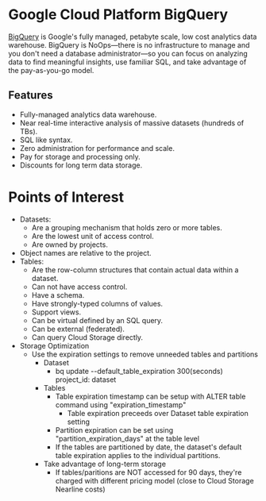 # Google Cloud Platform BigQuery

[BigQuery](https://cloud.google.com/bigquery/what-is-bigquery) is Google's fully managed, petabyte scale, low cost analytics data warehouse. BigQuery is NoOps—there is no infrastructure to manage and you don't need a database administrator—so you can focus on analyzing data to find meaningful insights, use familiar SQL, and take advantage of the pay-as-you-go model.

## Features

* Fully-managed analytics data warehouse.
* Near real-time interactive analysis of massive datasets (hundreds of TBs).
* SQL like syntax.
* Zero administration for performance and scale.
* Pay for storage and processing only.
* Discounts for long term data storage.

# Points of Interest

* Datasets:
  * Are a grouping mechanism that holds zero or more tables.
  * Are the lowest unit of access control.
  * Are owned by projects.
* Object names are relative to the project.
* Tables:
  * Are the row-column structures that contain actual data within a dataset.
  * Can not have access control.
  * Have a schema.
  * Have strongly-typed columns of values.
  * Support views.
  * Can be virtual defined by an SQL query.
  * Can be external (federated).
  * Can query Cloud Storage directly.
* Storage Optimization
  * Use the expiration settings to remove unneeded tables and partitions
    * Dataset
      * bq update --default_table_expiration 300(seconds) project_id: dataset
    * Tables
      * Table expiration timestamp can be setup with ALTER table command using "expiration_timestamp" 
        * Table expiration preceeds over Dataset table expiration setting
      * Partition expiration can be set using "partition_expiration_days" at the table level
      * If the tables are partitioned by date, the dataset's default table expiration applies to the individual partitions.
    * Take advantage of long-term storage
      * If tables/paritions are NOT accessed for 90 days, they're charged with different pricing model (close to Cloud Storage Nearline costs)

